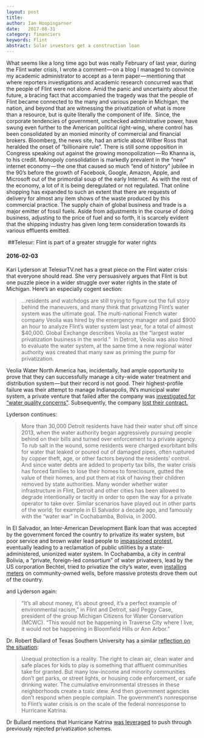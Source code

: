 ```yaml
---
layout: post
title:  
author: Ian Hoopingarner
date:   2017-08-31
category: financiers
keywords: Flint
abstract: Solar investors get a construction loan
---
```

What seems like a long time ago but was really February of last year, during the Flint water crisis, I wrote a comment — on a blog I managed to convince my academic administrator to accept as a term paper — mentioning that where reporters investigations and academic research concurred was that the people of Flint were not alone. Amid the panic and uncertainty about the future, a bracing fact that accompanied the tragedy was that the people of Flint became connected to the many and various people in Michigan, the nation, and beyond that are witnessing the privatization of what is more than a resource, but is quite literally the component of life. 
Since, the corporate tendencies of government, unchecked administrative power, have swung even further to the American political right-wing, where control has been consolidated by an monied minority of commercial and financial brokers. Bloomberg, the news site, had an article about Wilber Ross that heralded the onset of “billionaire rule”. There is still some opposition in Congress speaking out against the growing monopolization — Ro Khanna is, to his credit. Monopoly consolidation is markedly prevalent in the “new” internet economy — the one that caused so much “end of history” jubilee in the 90’s before the growth of Facebook, Google, Amazon, Apple, and Microsoft out of the primordial soup of the early Internet. 
As with the rest of the economy, a lot of it is being deregulated or not regulated. That online shopping has expanded to such an extent that there are requests of delivery for almost any item shows of the waste produced by this commercial practice. The supply chain of global business and trade is a major emitter of fossil fuels. Aside from adjustments in the course of doing business, adjusting to the price of fuel and so forth, it is scarcely evident that the shipping industry has given long term consideration towards its various effluents emitted. 


 ##Telesur: Flint is part of a greater struggle for water rights
#### 2016-02-03
Kari Lyderson at TelesurTV.net has a great piece on the Flint water crisis that everyone should read. She very persuasively argues that Flint is but one puzzle piece in a wider struggle over water rights in the state of Michigan. Here’s an especially cogent section:
>…residents and watchdogs are still trying to figure out the full story behind the maneuvers, and many think that privatizing Flint’s water system was the ultimate goal.
>The multi-national French water company Veolia was hired by the emergency manager and paid $900 an hour to analyze Flint’s water system last year, for a total of almost $40,000. Global Exchange describes Veolia as the “largest water privatization business in the world.”  In Detroit, Veolia was also hired to evaluate the water system, at the same time a new regional water authority was created that many saw as priming the pump for privatization.

Veolia Water North America has, incidentally, had ample opportunity to prove that they can successfully manage a city-wide water treatment and distribution system — but their record is not good. Their highest-profile failure was their attempt to manage Indianapolis, IN’s municipal water system, a private venture that failed after the company was [investigated for “water quality concerns”](http://www.wthr.com/story/3927046/veolia-water-indianapolis-under-investigation). Subsequently, the company [lost their contract.](http://www.ibj.com/articles/23102-veolia-losing-water-contract-will-get-29m-termination-fee)

Lyderson continues:
>More than 30,000 Detroit residents have had their water shut off since 2013, when the water authority began aggressively pursuing people behind on their bills and turned over enforcement to a private agency.
To rub salt in the wound, some residents were charged exorbitant bills for water that leaked or poured out of damaged pipes, often ruptured by copper theft, age, or other factors beyond the residents’ control. And since water debts are added to property tax bills, the water crisis has forced families to lose their homes to foreclosure, gutted the value of their homes, and put them at risk of having their children removed by state authorities.
Many wonder whether water infrastructure in Flint, Detroit and other cities has been allowed to degrade intentionally or tacitly in order to open the way for a private operator to take over. Similar scenarios have played out in other parts of the world; for example in El Salvador a decade ago, and famously with the “water war” in Cochabamba, Bolivia, in 2000.

In El Salvador, an Inter-American Development Bank loan that was accepted by the government forced the country to privatize its water system, but poor service and brown water lead people to [impassioned protest](http://upsidedownworld.org/main/el-salvador-archives-74/445-not-for-sale-el-salvadors-movement-against-water-privatization), eventually leading to a reclamation of public utilities by a state-administered, unionized water system. In Cochabamba, a city in central Bolivia, a “private, foreign-led consortium” of water privateers, lead by the US corporation Bechtel, tried to privatize the city’s water, even [installing meters](http://www.newyorker.com/magazine/2002/04/08/leasing-the-rain) on community-owned wells, before massive protests drove them out of the country.

and Lyderson again:
>“It’s all about money, it’s about greed, it’s a perfect example of environmental racism,” in Flint and Detroit, said Peggy Case, president of the group Michigan Citizens for Water Conservation (MCWC). “This would not be happening in Traverse City where I live, it would not be happening in Bloomfield Hills or Ann Arbor.”

Dr. Robert Bullard of Texas Southern University has a similar [reflection on the situation](http://rockrivertimes.com/2016/01/22/flints-water-crisis-is-a-blatant-example-of-environmental-injustice/?utm_source=dlvr.it&utm_medium=twitter):
>Unequal protection is a reality. The right to clean air, clean water and safe places for kids to play is something that affluent communities take for granted. But many low-income and minority communities don’t get parks, or street lights, or housing code enforcement, or safe drinking water. The cumulative environmental stresses in these neighborhoods create a toxic stew. And then government agencies don’t respond when people complain. The government’s nonresponse to Flint’s water crisis is on the scale of the federal nonresponse to Hurricane Katrina.

Dr Bullard mentions that Hurricane Katrina [was leveraged](http://www.democracynow.org/2015/8/28/shock_doctrine_a_look_at_the) to push through previously rejected privatization schemes. 
